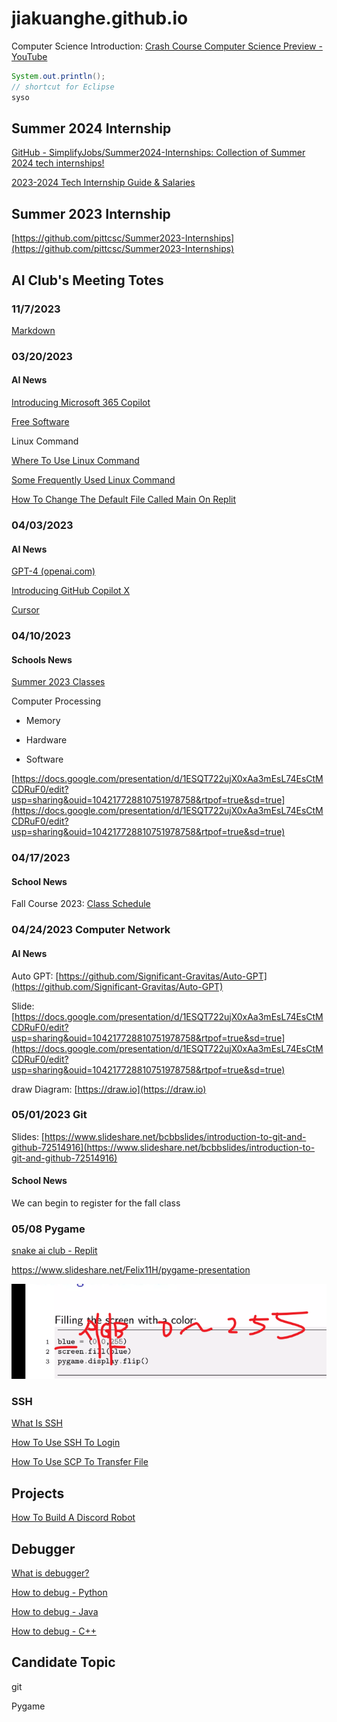 # jiakuanghe.github.io

Computer Science Introduction: [Crash Course Computer Science Preview - YouTube](https://www.youtube.com/watch?v=tpIctyqH29Q&list=PLH2l6uzC4UEW0s7-KewFLBC1D0l6XRfye)



```java
System.out.println();
// shortcut for Eclipse
syso
```



## Summer 2024 Internship

[GitHub - SimplifyJobs/Summer2024-Internships: Collection of Summer 2024 tech internships!](https://github.com/SimplifyJobs/Summer2024-Internships)

[2023-2024 Tech Internship Guide & Salaries](https://www.levels.fyi/internships/)



## Summer 2023 Internship

[https://github.com/pittcsc/Summer2023-Internships](https://github.com/pittcsc/Summer2023-Internships)



## AI Club's Meeting Totes

### 11/7/2023

[Markdown](./markdown/markdown-syntax.md)





### 03/20/2023

#### AI News

[Introducing Microsoft 365 Copilot](https://www.microsoft.com/en-us/microsoft-365/blog/2023/03/16/introducing-microsoft-365-copilot-a-whole-new-way-to-work/)

[Free Software](https://www.ccsf.edu/about-ccsf/administration/finance-and-administration/information-technology-services/free-software)



Linux Command

[Where To Use Linux Command](./linux/where-to-use-linux-command)

[Some Frequently Used Linux Command](./linux/some-frequently-used-linux-command)

[How To Change The Default File Called Main On Replit](./linux/how-to-change-the-default-file-called-main-on-replit)



### 04/03/2023

#### AI News

[GPT-4 (openai.com)](https://openai.com/research/gpt-4)

[Introducing GitHub Copilot X](https://github.com/features/preview/copilot-x)

[Cursor](https://www.cursor.so/)



### 04/10/2023

#### Schools News

[Summer 2023 Classes](https://www.ccsf.edu/academics/class-schedule)



Computer Processing

- Memory

- Hardware

- Software

[https://docs.google.com/presentation/d/1ESQT722ujX0xAa3mEsL74EsCtMCDRuF0/edit?usp=sharing&ouid=104217728810751978758&rtpof=true&sd=true](https://docs.google.com/presentation/d/1ESQT722ujX0xAa3mEsL74EsCtMCDRuF0/edit?usp=sharing&ouid=104217728810751978758&rtpof=true&sd=true)



### 04/17/2023

#### School News

Fall Course 2023: [Class Schedule](https://www.ccsf.edu/academics/class-schedule)



### 04/24/2023 Computer Network

#### AI News

Auto GPT: [https://github.com/Significant-Gravitas/Auto-GPT](https://github.com/Significant-Gravitas/Auto-GPT)

Slide: [https://docs.google.com/presentation/d/1ESQT722ujX0xAa3mEsL74EsCtMCDRuF0/edit?usp=sharing&ouid=104217728810751978758&rtpof=true&sd=true](https://docs.google.com/presentation/d/1ESQT722ujX0xAa3mEsL74EsCtMCDRuF0/edit?usp=sharing&ouid=104217728810751978758&rtpof=true&sd=true)



draw Diagram: [https://draw.io](https://draw.io)



### 05/01/2023 Git

Slides: [https://www.slideshare.net/bcbbslides/introduction-to-git-and-github-72514916](https://www.slideshare.net/bcbbslides/introduction-to-git-and-github-72514916)

#### School News

We can begin to register for the fall class



### 05/08 Pygame

[snake ai club - Replit](https://replit.com/@JasonAvina/snake-ai-club?v=1#main.py)

https://www.slideshare.net/Felix11H/pygame-presentation

![image-20230508162656642](./pictures/README/image-20230508162656642.png)



### SSH

[What Is SSH](./linux/what-is-ssh)

[How To Use SSH To Login](./linux/how-to-use-ssh-to-login)

[How To Use SCP To Transfer File](./linux/how-to-use-scp-to-transfer-file)





## Projects

[How To Build A Discord Robot](./projects/how-to-build-a-discord-robot)







## Debugger

[What is debugger?](./debugger/what-is-debugger)

[How to debug - Python](./debugger/how-to-debug-python)

[How to debug - Java](./debugger/how-to-debug-java)

[How to debug - C++](./debugger/how-to-debug-cpp)



## Candidate Topic

git

Pygame


